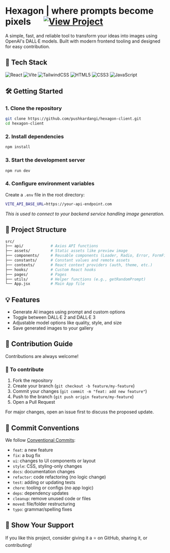 # Hexagon | where prompts become pixels &nbsp;&nbsp;&nbsp;&nbsp; [![View Project](https://img.shields.io/badge/view_project-1e394e?style=for-the-badge&logo=&logoColor=white)](https://hexagon.pushkarweb.dev)

A simple, fast, and reliable tool to transform your ideas into images using OpenAI's DALL·E models. Built with modern frontend tooling and designed for easy contribution.

## 🚀 Tech Stack

![React](https://img.shields.io/badge/react-%2320232a.svg?style=for-the-badge&logo=react&logoColor=%2361DAFB)
![Vite](https://img.shields.io/badge/vite-%23646CFF.svg?style=for-the-badge&logo=vite&logoColor=white)
![TailwindCSS](https://img.shields.io/badge/tailwindcss-%2338B2AC.svg?style=for-the-badge&logo=tailwind-css&logoColor=white)
![HTML5](https://img.shields.io/badge/html5-%23E34F26.svg?style=for-the-badge&logo=html5&logoColor=white)
![CSS3](https://img.shields.io/badge/css3-%231572B6.svg?style=for-the-badge&logo=css3&logoColor=white)
![JavaScript](https://img.shields.io/badge/javascript-%23323330.svg?style=for-the-badge&logo=javascript&logoColor=%23F7DF1E)

## 🛠️ Getting Started

### 1. Clone the repository

```bash
git clone https://github.com/pushkardangi/hexagon-client.git
cd hexagon-client
```

### 2. Install dependencies

```bash
npm install
```

### 3. Start the development server

```bash
npm run dev
```

### 4. Configure environment variables

Create a `.env` file in the root directory:

```bash
VITE_API_BASE_URL=https://your-api-endpoint.com
```

_This is used to connect to your backend service handling image generation._

## 📂 Project Structure

```bash
src/
├── api/            # Axios API functions
├── assets/         # Static assets like preview image
├── components/     # Reusable components (Loader, Radio, Error, FormField)
├── constants/      # Constant values and remote assets
├── contexts/       # React context providers (auth, theme, etc.)
├── hooks/          # Custom React hooks
├── pages/          # Pages
├── utils/          # Helper functions (e.g., getRandomPrompt)
└── App.jsx         # Main App file
```

## 💡 Features

- Generate AI images using prompt and custom options
- Toggle between DALL·E 2 and DALL·E 3
- Adjustable model options like quality, style, and size
- Save generated images to your gallery

## 🤝 Contribution Guide

Contributions are always welcome!

### 📌 To contribute

1. Fork the repository
2. Create your branch (`git checkout -b feature/my-feature`)
3. Commit your changes (`git commit -m "feat: add new feature"`)
4. Push to the branch (`git push origin feature/my-feature`)
5. Open a Pull Request

For major changes, open an issue first to discuss the proposed update.

## 📜 Commit Conventions

We follow [Conventional Commits](https://www.conventionalcommits.org/):

- `feat`: a new feature
- `fix`: a bug fix
- `ui`: changes to UI components or layout
- `style`: CSS, styling-only changes
- `docs`: documentation changes
- `refactor`: code refactoring (no logic change)
- `test`: adding or updating tests
- `chore`: tooling or configs (no app logic)
- `deps`: dependency updates
- `cleanup`: remove unused code or files
- `moved`: file/folder restructuring
- `typo`: grammar/spelling fixes

## 🌟 Show Your Support

If you like this project, consider giving it a ⭐ on GitHub, sharing it, or contributing!
